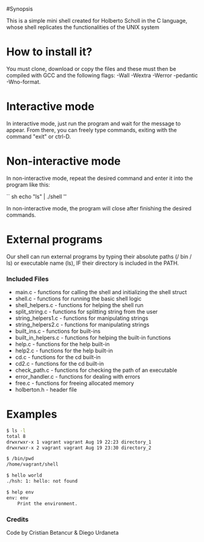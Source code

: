 #Synopsis

This is a simple mini shell created for Holberto Scholl in the C language, whose shell replicates the functionalities of the UNIX system

# How to install it?

You must clone, download or copy the files and these must then be compiled with GCC and the following flags: -Wall -Wextra -Werror -pedantic -Wno-format.



# Interactive mode

In interactive mode, just run the program and wait for the message to appear. From there, you can freely type commands, exiting with the command "exit" or ctrl-D.

# Non-interactive mode

In non-interactive mode, repeat the desired command and enter it into the program like this:

`` sh
echo "ls" | ./shell
''

In non-interactive mode, the program will close after finishing the desired commands.



# External programs

Our shell can run external programs by typing their absolute paths (/ bin / ls) or executable name (ls), IF their directory is included in the PATH.


### Included Files

- main.c - functions for calling the shell and initializing the shell struct
- shell.c - functions for running the basic shell logic
- shell_helpers.c - functions for helping the shell run
- split_string.c - functions for splitting string from the user
- string_helpers1.c - functions for manipulating strings
- string_helpers2.c - functions for manipulating strings
- built_ins.c - functions for built-ins
- built_in_helpers.c - functions for helping the built-in functions
- help.c - functions for the help built-in
- help2.c - functions for the help built-in
- cd.c - functions for the cd built-in
- cd2.c - functions for the cd built-in
- check_path.c - functions for checking the path of an executable
- error_handler.c - functions for dealing with errors
- free.c - functions for freeing allocated memory
- holberton.h - header file


# Examples

```sh
$ ls -l
total 8
drwxrwxr-x 1 vagrant vagrant Aug 19 22:23 directory_1
drwxrwxr-x 2 vagrant vagrant Aug 19 23:30 directory_2
```

```sh
$ /bin/pwd
/home/vagrant/shell
```

```sh
$ hello world
./hsh: 1: hello: not found
```

```sh
$ help env
env: env
	Print the environment.
```

### Credits

Code by Cristian Betancur & Diego Urdaneta
